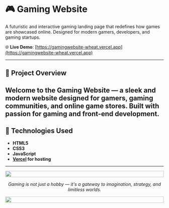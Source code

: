# 🎮 Gaming Website

A futuristic and interactive gaming landing page that redefines how games are showcased online. Designed for modern gamers, developers, and gaming startups.

🌐 **Live Demo**: [https://gamingwebsite-wheat.vercel.app](https://gamingwebsite-wheat.vercel.app)

---

## 🚀 Project Overview

Welcome to the **Gaming Website** — a sleek and modern website designed for gamers, gaming communities, and online game stores. Built with passion for gaming and front-end development.
---

## 🔧 Technologies Used

- **HTML5**
- **CSS3**
- **JavaScript**  
- **[Vercel](https://vercel.com) for hosting**

---
<div align="center">
  <img src="https://i.imgur.com/dBaSKWF.gif" height="20" width="100%">
 <p><i>Gaming is not just a hobby — it's a gateway to imagination, strategy, and limitless worlds.</i></p>
  <img src="https://i.imgur.com/dBaSKWF.gif" height="20" width="100%">
</div>
